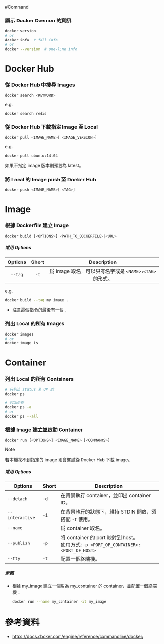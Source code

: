 #Command 

### 顯示 Docker Daemon 的資訊

```bash
docker version
# or
docker info  # full info
# or
docker --version  # one-line info
```

# Docker Hub

### 從 Docker Hub 中搜尋 Images

```sh
docker search <KEYWORD>
```

e.g.

```bash
docker search redis
```

### 從 Docker Hub 下載指定 Image 至 Local

```sh
docker pull <IMAGE_NAME>[:<IMAGE_VERSION>]
```

e.g.

```bash
docker pull ubuntu:14.04
```

如果不指定 image 版本則預設為 latest。

### 將 Local 的 Image push 至 Docker Hub

```sh
docker push <IMAGE_NAME>[:<TAG>]
```

# Image

### 根據 Dockerfile 建立 Image

```sh
docker build [<OPTIONS>] <PATH_TO_DOCKERFILE>|<URL>
```

##### 常用 Options

|Options|Short|Description|
|:-:|:-:|:-:|
|`--tag`|`-t`|爲 image 取名，可以只有名字或是 `<NAME>:<TAG>` 的形式。|

e.g.

```bash
docker build --tag my_image .
```

- 注意這個指令的最後有一個 `.`

### 列出 Local 的所有 Images

```bash
docker images
# or
docker image ls
```

# Container

### 列出 Local 的所有 Containers

```bash
# 只列出 status 為 UP 的
docker ps

# 列出所有
docker ps -a
# or
docker ps --all
```

### 根據 Image 建立並啟動 Container

```sh
docker run [<OPTIONS>] <IMAGE_NAME> [<COMMANDS>]
```

>[!Note]
>若本機找不到指定的 image 則會嘗試從 Docker Hub 下載 image。

##### 常用 Options

|Options|Short|Description|
|--|--|--|
|`--detach`|`-d`|在背景執行 container，並印出 container ID。|
|`--interactive`|`-i`|在背景執行的狀態下，維持 STDIN 開啟，須搭配 `-t` 使用。|
|`--name`||爲 container 取名。|
|`--publish`|`-p`|將 container 的 port 映射到 host。</br>使用方式: `-p <PORT_OF_CONTAINER>:<PORT_OF_HOST>`|
|`--tty`|`-t`|配置一個終端機。|

##### 示範

- 根據 my_image 建立一個名為 my_container 的 container，並配置一個終端機：

    ```bash
    docker run --name my_container -it my_image
    ```

# 參考資料

- <https://docs.docker.com/engine/reference/commandline/docker/>
